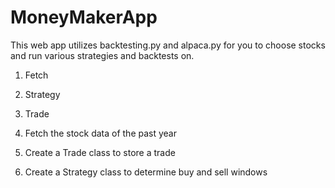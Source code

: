 # MoneyMakerApp
This web app utilizes backtesting.py and alpaca.py for you to choose stocks and run various strategies and backtests on. 

1. Fetch
2. Strategy
3. Trade

1. Fetch the stock data of the past year
2. Create a Trade class to store a trade 
3. Create a Strategy class to determine buy and sell windows


